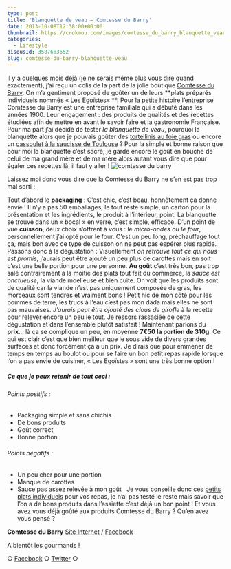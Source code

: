 ```yaml
---
type: post
title: 'Blanquette de veau – Comtesse du Barry'
date: 2013-10-08T12:38:00+00:00
thumbnail: https://crokmou.com/images/comtesse_du_barry_blanquette_veau.jpg
categories:
  - Lifestyle
disqusId: 3587683652
slug: comtesse-du-barry-blanquette-veau
---
```


Il y a quelques mois déjà (je ne serais même plus vous dire quand exactement), j’ai reçu un colis de la part de la jolie boutique [Comtesse du Barry](http://www.comtessedubarry.com/). On m’a gentiment proposé de goûter un de leurs **plats préparés individuels nommés « [Les Egoïstes](http://www.comtessedubarry.com/les-egoistes-plats-individuels.html)« **. Pour la petite histoire l’entreprise Comtesse du Barry est une entreprise familiale qui a débuté dans les années 1900\. Leur engagement : des produits de qualités et des recettes étudiées afin de mettre en avant le savoir faire et la gastronomie Française. Pour ma part j’ai décidé de tester _la blanquette de veau_, pourquoi la blanquette alors que je pouvais goûter des [tortellinis au foie gras](http://www.comtessedubarry.com/tortellini-sauce-au-foie-gras-de-canard-4.html) ou encore un [cassoulet à la saucisse de Toulouse](http://www.comtessedubarry.com/cassoulet-gimontois-a-la-saucisse-de-toulouse-grillee-3.html) ? Pour la simple et bonne raison que pour moi la blanquette c’est sacré, je garde encore le goût en bouche de celui de ma grand mère et de ma mère alors autant vous dire que pour égaler ces recettes là, il faut y aller ! ![comtesse du barry](http://www.crokmou.com/wp-content/uploads/2015/03/comtesse_du_barry_blanquette_veau-3.jpg)

Laissez moi donc vous dire que la Comtesse du Barry ne s’en est pas trop mal sorti :

Tout d’abord le **packaging** : C’est chic, c’est beau, honnêtement ça donne envie ! Il n’y a pas 50 emballages, le tout reste simple, un carton pour la présentation et les ingrédients, le produit à l’intérieur, point. La blanquette se trouve dans un « bocal » en verre, c’est simple, efficace. D’un point de vue **cuisson**, deux choix s’offrent à vous : le _micro-ondes ou le four_, personnellement j’ai opté pour le four. C’est un peu long, préchauffage tout ça, mais bon avec ce type de cuisson on ne peut pas espérer plus rapide. Passons donc à la dégustation : Visuellement _on retrouve tout ce qui nous est promis_, j’aurais peut être ajouté un peu plus de carottes mais en soit c’est une belle portion pour une personne. **Au goût** c’est très bon, pas trop salé contrairement à la moitié des plats tout fait du commerce, la _sauce est onctueuse_, la viande moelleuse et bien cuite. On voit que les produits sont de qualité car la viande n’est pas uniquement composée de gras, les morceaux sont tendres et vraiment bons ! Petit hic de mon côté pour les pommes de terre, les trucs à l’eau c’est pas mon dada mais elles ne sont pas mauvaises. _J’aurais peut être ajouté des clous de girofle_ à la recette pour relever encore un peu le tout. Je ressors rassasiée de cette dégustation et dans l’ensemble plutôt satisfait ! Maintenant parlons du **prix**… là ça se complique un peu, en moyenne **7€50 la portion de 310g**. Ce qui est clair c’est que bien meilleur que le sous vide de divers grandes surfaces et donc forcément ça a un prix. Je dirais que pour emmener de temps en temps au boulot ou pour se faire un bon petit repas rapide lorsque l’on a pas envie de cuisiner, « Les Egoïstes » sont une très bonne option !

##### Ce que je peux retenir de tout ceci :

###### Points positifs :
* Packaging simple et sans chichis
* De bons produits
* Goût correct
* Bonne portion

###### Points négatifs :
* Un peu cher pour une portion
* Manque de carottes
* Sauce pas assez relevée à mon goût   Je vous conseille donc ces [petits plats individuels](http://www.comtessedubarry.com/les-egoistes-plats-individuels.html) pour vos repas, je n’ai pas testé le reste mais savoir que l’on a de bons produits dans l’assiette c’est déjà un bon point ! Et vous avez vous déjà goûté aux produits Comtesse du Barry ? Qu’en avez vous pensé ?

**Comtesse du Barry**
[Site Internet](http://www.comtessedubarry.com/) / [Facebook](https://www.facebook.com/ComtesseduBarry)

A bientôt les gourmands !

○ [Facebook](https://www.facebook.com/crokmou.blog) ○ [Twitter](https://twitter.com/Crokmou) ○